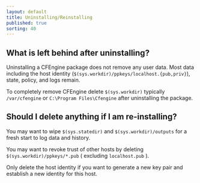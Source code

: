 ```yaml
---
layout: default
title: Uninstalling/Reinstalling
published: true
sorting: 40
---
```


## What is left behind after uninstalling?

Uninstalling a CFEngine package does not remove any user data. Most data
including the host identity (`$(sys.workdir)/ppkeys/localhost.{pub,priv}`),
state, policy, and logs remain.

To completely remove CFEngine delete `$(sys.workdir)` typically `/var/cfengine`
or `C:\Program Files\Cfengine` after uninstalling the package.

## Should I delete anything if I am re-installing?

You may want to wipe `$(sys.statedir)` and `$(sys.workdir)/outputs` for a fresh start to log data and history.

You may want to revoke trust of other hosts by deleting
`$(sys.workdir)/ppkeys/*.pub` ( excluding `localhost.pub` ).

Only delete the host identity if you want to generate a new key pair and
establish a new identity for this host.
